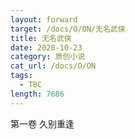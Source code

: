 ```yaml
---
layout: forward
target: /docs/O/ON/无名武侠
title: 无名武侠
date: 2020-10-23
category: 原创小说
cat_url: /docs/O/ON
tags: 
  - TBC
length: 7686
---
```


第一卷 久别重逢
